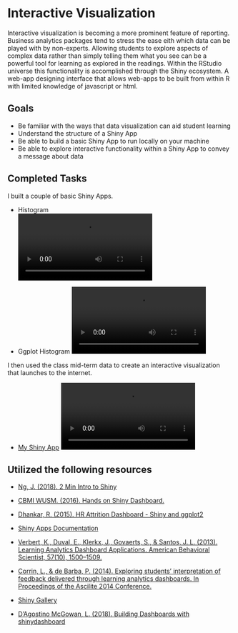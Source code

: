 # Interactive Visualization

Interactive visualization is becoming a more prominent feature of reporting. Business analytics packages tend to stress the ease eith which data can be played with by non-experts. Allowing students to explore aspects of complex data rather than simply telling them what you see can be a powerful tool for learning as explored in the readings. Within the RStudio universe this functionality is accomplished through the Shiny ecosystem. A web-app designing interface that allows web-apps to be built from within R with limited knowledge of javascript or html.

## Goals

* Be familiar with the ways that data visualization can aid student learning
* Understand the structure of a Shiny App
* Be able to build a basic Shiny App to run locally on your machine
* Be able to explore interactive functionality within a Shiny App to convey a message about data

## Completed Tasks

I built a couple of basic Shiny Apps.  

* Histogram  
![Histogram](Visualization1.mov)  

* Ggplot Histogram 
![GGplot](Visualization2.mov)  

I then used the class mid-term data to create an interactive visualization that launches to the internet.  

* [My Shiny App](https://06w8d7-nicole0schlosberg.shinyapps.io/interactive-visualization/)
![test](Visualization.mov)

## Utilized the following resources

* [Ng, J. (2018). 2 Min Intro to Shiny](https://youtu.be/HVa42mJYppE)

* [CBMI WUSM. (2016). Hands on Shiny Dashboard.](https://www.youtube.com/watch?v=jUgb4l2obgU)

* [Dhankar, R. (2015). HR Attrition Dashboard - Shiny and ggplot2](https://www.youtube.com/watch?v=5FnuAvljPqQ&list=PLQE-vxB8i4yh8WYqpgFsEv40W0xd8a4D2)

* [Shiny Apps Documentation](https://shiny.rstudio.com/)

* [Verbert, K., Duval, E., Klerkx, J., Govaerts, S., & Santos, J. L. (2013). Learning Analytics Dashboard Applications. American Behavioral Scientist, 57(10), 1500–1509.](http://journals.sagepub.com/doi/abs/10.1177/0002764213479363)

* [Corrin, L., & de Barba, P. (2014). Exploring students’ interpretation of feedback delivered through learning analytics dashboards. In Proceedings of the Ascilite 2014 Conference.](https://www.researchgate.net/profile/Paula_De_Barba/publication/271769111_Exploring_students'_interpretation_of_feedback_delivered_through_learning_analytics_dashboards/links/54d14ed20cf25ba0f0411598.pdf)

* [Shiny Gallery](https://shiny.rstudio.com/gallery/)

* [D’Agostino McGowan, L. (2018). Building Dashboards with shinydashboard](https://www.datacamp.com/courses/building-dashboards-with-shinydashboard)
